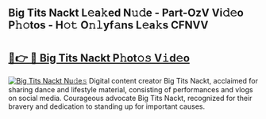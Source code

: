 ## Big Tits Nackt L𝚎a𝚔ed N𝚞𝚍e - Part-OzV Vi𝚍𝚎o P𝚑𝚘tos - H𝚘𝚝 O𝚗𝚕yf𝚊ns L𝚎a𝚔s CFNVV

# <h2><a href="http://kf7rhjp.oniu.top/?m=Big+Tits+Nackt">🔗👉 🔴 Big Tits Nackt P𝚑ot𝚘𝚜 V𝚒d𝚎o</a></h2>

[![Big Tits Nackt Nu𝚍e𝚜](https://i.imgur.com/0qMVB7G.gif)](http://kf7rhjp.oniu.top/?m=Big+Tits+Nackt)
Digital content creator Big Tits Nackt, acclaimed for sharing dance and lifestyle material, consisting of performances and vlogs on social media. Courageous advocate Big Tits Nackt, recognized for their bravery and dedication to standing up for important causes.  
